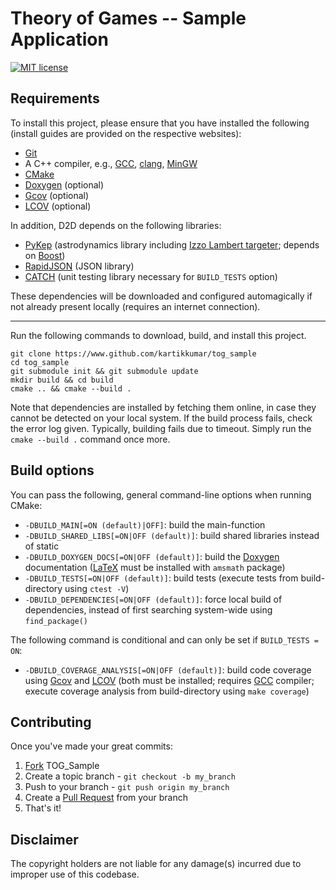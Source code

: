 Theory of Games -- Sample Application
===================

[![MIT license](http://img.shields.io/badge/license-MIT-brightgreen.svg)](http://opensource.org/licenses/MIT)

Requirements
------

To install this project, please ensure that you have installed the following (install guides are provided on the respective websites):

  - [Git](http://git-scm.com)
  - A C++ compiler, e.g., [GCC](https://gcc.gnu.org/), [clang](http://clang.llvm.org/), [MinGW](http://www.mingw.org/)
  - [CMake](http://www.cmake.org)
  - [Doxygen](http://www.doxygen.org "Doxygen homepage") (optional)
  - [Gcov](https://gcc.gnu.org/onlinedocs/gcc/Gcov.html) (optional)
  - [LCOV](http://ltp.sourceforge.net/coverage/lcov.php) (optional)

 In addition, D2D depends on the following libraries:

  - [PyKep](https://www.github.com/esa/pykep) (astrodynamics library including [Izzo Lambert targeter](http://arxiv.org/abs/1403.2705); depends on [Boost](http://www.boost.org/))
  - [RapidJSON](https://github.com/miloyip/rapidjson) (JSON library)
  - [CATCH](https://www.github.com/philsquared/Catch) (unit testing library necessary for `BUILD_TESTS` option)

These dependencies will be downloaded and configured automagically if not already present locally (requires an internet connection).

------

Run the following commands to download, build, and install this project.

    git clone https://www.github.com/kartikkumar/tog_sample
    cd tog_sample
    git submodule init && git submodule update
    mkdir build && cd build
    cmake .. && cmake --build .

Note that dependencies are installed by fetching them online, in case they cannot be detected on your local system. If the build process fails, check the error log given. Typically, building fails due to timeout. Simply run the `cmake --build .` command once more.

Build options
-------------

You can pass the following, general command-line options when running CMake:

  - `-DBUILD_MAIN[=ON (default)|OFF]`: build the main-function
  - `-DBUILD_SHARED_LIBS[=ON|OFF (default)]`: build shared libraries instead of static
  - `-DBUILD_DOXYGEN_DOCS[=ON|OFF (default)]`: build the [Doxygen](http://www.doxygen.org "Doxygen homepage") documentation ([LaTeX](http://www.latex-project.org/) must be installed with `amsmath` package)
  - `-DBUILD_TESTS[=ON|OFF (default)]`: build tests (execute tests from build-directory using `ctest -V`)
  - `-DBUILD_DEPENDENCIES[=ON|OFF (default)]`: force local build of dependencies, instead of first searching system-wide using `find_package()`

The following command is conditional and can only be set if `BUILD_TESTS = ON`:

  - `-DBUILD_COVERAGE_ANALYSIS[=ON|OFF (default)]`: build code coverage using [Gcov](https://gcc.gnu.org/onlinedocs/gcc/Gcov.html) and [LCOV](http://ltp.sourceforge.net/coverage/lcov.php) (both must be installed; requires [GCC](https://gcc.gnu.org/) compiler; execute coverage analysis from build-directory using `make coverage`)

Contributing
------------

Once you've made your great commits:

1. [Fork](https://github.com/kartikkumar/tog_sample/fork) TOG_Sample
2. Create a topic branch - `git checkout -b my_branch`
3. Push to your branch - `git push origin my_branch`
4. Create a [Pull Request](http://help.github.com/pull-requests/) from your branch
5. That's it!

Disclaimer
------

The copyright holders are not liable for any damage(s) incurred due to improper use of this codebase.
